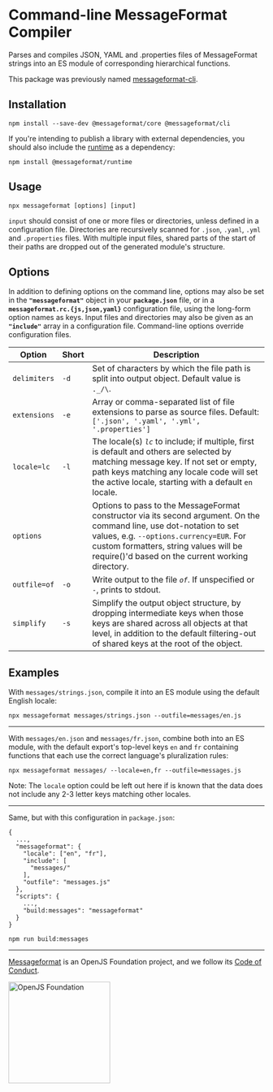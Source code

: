 # Command-line MessageFormat Compiler

Parses and compiles JSON, YAML and .properties files of MessageFormat strings into an ES module of corresponding hierarchical functions.

This package was previously named [messageformat-cli].

## Installation

```
npm install --save-dev @messageformat/core @messageformat/cli
```

If you're intending to publish a library with external dependencies, you should also include the [runtime] as a dependency:

```
npm install @messageformat/runtime
```

## Usage

```
npx messageformat [options] [input]
```

`input` should consist of one or more files or directories, unless defined in a configuration file.
Directories are recursively scanned for `.json`, `.yaml`, `.yml` and `.properties` files.
With multiple input files, shared parts of the start of their paths are dropped out of the generated module's structure.

## Options

In addition to defining options on the command line, options may also be set in the **`"messageformat"`** object in your **`package.json`** file, or in a **`messageformat.rc.{js,json,yaml}`** configuration file, using the long-form option names as keys.
Input files and directories may also be given as an **`"include"`** array in a configuration file.
Command-line options override configuration files.

| Option       | Short | Description                                                                                                                                                                                                                                                    |
| ------------ | ----- | -------------------------------------------------------------------------------------------------------------------------------------------------------------------------------------------------------------------------------------------------------------- |
| `delimiters` | `-d`  | Set of characters by which the file path is split into output object. Default value is `._/\`.                                                                                                                                                                 |
| `extensions` | `-e`  | Array or comma-separated list of file extensions to parse as source files. Default: `['.json', '.yaml', '.yml', '.properties']`                                                                                                                                |
| `locale=lc`  | `-l`  | The locale(s) _`lc`_ to include; if multiple, first is default and others are selected by matching message key. If not set or empty, path keys matching any locale code will set the active locale, starting with a default `en` locale.                       |
| `options`    |       | Options to pass to the MessageFormat constructor via its second argument. On the command line, use dot-notation to set values, e.g. `--options.currency=EUR`. For custom formatters, string values will be require()'d based on the current working directory. |
| `outfile=of` | `-o`  | Write output to the file _`of`_. If unspecified or `-`, prints to stdout.                                                                                                                                                                                      |
| `simplify`   | `-s`  | Simplify the output object structure, by dropping intermediate keys when those keys are shared across all objects at that level, in addition to the default filtering-out of shared keys at the root of the object.                                            |

## Examples

With `messages/strings.json`, compile it into an ES module using the default English locale:

```
npx messageformat messages/strings.json --outfile=messages/en.js
```

---

With `messages/en.json` and `messages/fr.json`, combine both into an ES module, with the default export's top-level keys `en` and `fr` containing functions that each use the correct language's pluralization rules:

```
npx messageformat messages/ --locale=en,fr --outfile=messages.js
```

Note: The `locale` option could be left out here if is known that the data does not include any 2-3 letter keys matching other locales.

---

Same, but with this configuration in `package.json`:

```
{
  ...,
  "messageformat": {
    "locale": ["en", "fr"],
    "include": [
      "messages/"
    ],
    "outfile": "messages.js"
  },
  "scripts": {
    ...,
    "build:messages": "messageformat"
  }
}
```

```
npm run build:messages
```

[messageformat-cli]: https://www.npmjs.com/package/messageformat-cli
[runtime]: https://messageformat.github.io/messageformat/api/runtime/

---

[Messageformat](https://messageformat.github.io/) is an OpenJS Foundation project, and we follow its [Code of Conduct](https://github.com/openjs-foundation/cross-project-council/blob/master/CODE_OF_CONDUCT.md).

<a href="https://openjsf.org">
<img width=200 alt="OpenJS Foundation" src="https://messageformat.github.io/messageformat/logo/openjsf.svg" />
</a>

